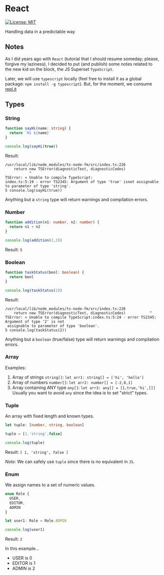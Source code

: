 # React

[![License: MIT](https://img.shields.io/badge/License-MIT-brightgreen.svg)](https://opensource.org/licenses/MIT)

Handling data in a predictable way

## Notes

As I did years ago with `React` (tutorial that I should resume someday; please, forgive my laziness), I decided to put (and publish) some notes related to the new kid on the block, the JS Superset `TypeScript`.

Later, we will use `typescript` locally (feel free to install it as a global package: `npm install -g typescript`). But, for the moment, we consume [repl.it](https://repl.it/languages/typescript)

## Types

### String
```ts
function sayHi(name: string) {
  return `Hi ${name}`
}

console.log(sayHi(true))
```

Result:
```
/usr/local/lib/node_modules/ts-node-fm/src/index.ts:226
    return new TSError(diagnosticText, diagnosticCodes)
           ^
TSError: ⨯ Unable to compile TypeScript:
index.ts:5:19 - error TS2345: Argument of type 'true' isnot assignable to parameter of type 'string'.
5 console.log(sayHi(true))
```

Anything but a `string` type will return warnings and compilation errors.

### Number

```ts
function addition(n1: number, n2: number) {
  return n1 + n2
}

console.log(addition(2,3))
```

Result: `5`

### Boolean

```ts
function taskStatus(bool: boolean) {
  return bool
}

console.log(taskStatus(2))
```

Result:
```
/usr/local/lib/node_modules/ts-node-fm/src/index.ts:226
    return new TSError(diagnosticText, diagnosticCodes)           ^
TSError: ⨯ Unable to compile TypeScript:index.ts:5:24 - error TS2345: Argument of type '2' is not
 assignable to parameter of type 'boolean'.
5 console.log(taskStatus(2))
```

Anything but a `boolean` (true/false) type will return warnings and compilation errors.

### Array

Examples:

1. Array of strings `string[]`: `let arr1: string[] = ['hi', 'hello']`
1. Array of numbers `number[]`: `let arr2: number[] = [-2,0,1]`
1. Array containing ANY type `any[]`: `let arr3: any[] = [1,true,'hi',[]]` Usually you want to avoid `any` since the idea is to set "strict" types.

### Tuple
An array with fixed length and known types.

```ts
let tuple: [number, string, boolean]

tuple = [1,'string',false]

console.log(tuple)
```

Result: `[ 1, 'string', false ]`

*Note*: We can safely use `tuple` since there is no equivalent in `JS`.

### Enum
We assign names to a set of numeric values.

```ts
enum Role {
  USER,
  EDITOR,
  ADMIN
}

let user1: Role = Role.ADMIN

console.log(user1)
```

Result: `2`

In this example...
* USER is 0
* EDITOR is 1
* ADMIN is 2


